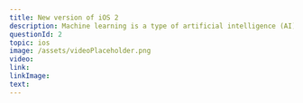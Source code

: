 ```yaml
---
title: New version of iOS 2
description: Machine learning is a type of artificial intelligence (AI) that provides computers with the ability to learn without being explicitly programmed. Machine learning focuses on the development of computer programs that can change when exposed to new data.
questionId: 2
topic: ios
image: /assets/videoPlaceholder.png
video:
link:
linkImage:
text:
---
```

